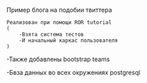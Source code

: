 Пример блога на подобии твиттера

    Реализован при помощи ROR tutorial
    (
        -Взята система тестов
        -И начальный каркас пользователя
    )
     
-Также добавлены bootstrap teams

-Бвза данных во всех окружениях postgresql

